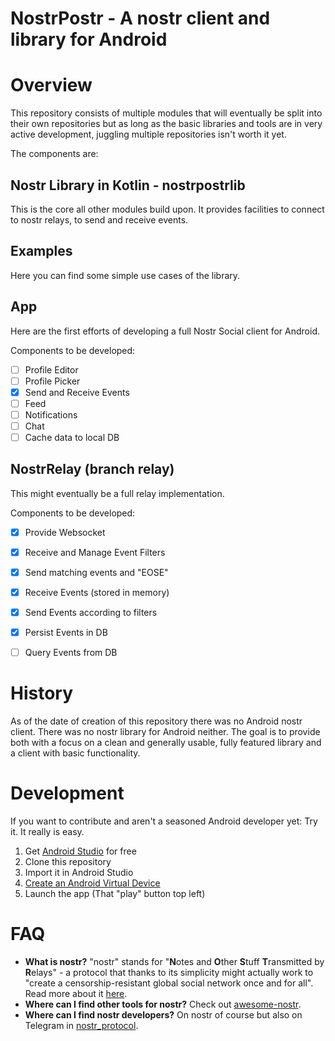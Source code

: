 # NostrPostr - A nostr client and library for Android


# Overview

This repository consists of multiple modules that will eventually be split into their own
repositories but as long as the basic libraries and tools are in very active development, juggling
multiple repositories isn't worth it yet.

The components are:

## Nostr Library in Kotlin - nostrpostrlib

This is the core all other modules build upon. It provides facilities to connect to nostr relays,
to send and receive events.

## Examples

Here you can find some simple use cases of the library.

## App

Here are the first efforts of developing a full Nostr Social client for Android.

Components to be developed:

- [ ] Profile Editor
- [ ] Profile Picker
- [x] Send and Receive Events
- [ ] Feed
- [ ] Notifications
- [ ] Chat
- [ ] Cache data to local DB

## NostrRelay (branch relay)

This might eventually be a full relay implementation.

Components to be developed:

- [x] Provide Websocket
- [x] Receive and Manage Event Filters
- [x] Send matching events and "EOSE"
- [x] Receive Events (stored in memory)
- [x] Send Events according to filters
- [x] Persist Events in DB
- [ ] Query Events from DB


# History

As of the date of creation of this repository there was no Android nostr client. There was no nostr
library for Android neither. The goal is to provide both with a focus on a clean and generally
usable, fully featured library and a client with basic functionality.

# Development

If you want to contribute and aren't a seasoned Android developer yet: Try it. It really is easy.

1. Get [Android Studio](https://developer.android.com/studio/) for free
2. Clone this repository
3. Import it in Android Studio
4. [Create an Android Virtual Device](https://developer.android.com/studio/run/managing-avds)
5. Launch the app (That "play" button top left)

# FAQ

* **What is nostr?** "nostr" stands for "**N**otes and **O**ther **S**tuff **T**ransmitted by
  **R**elays" - a protocol that thanks to its simplicity might actually work to "create a
  censorship-resistant global social network once and for all". Read more about it
  [here](https://github.com/fiatjaf/nostr).
* **Where can I find other tools for nostr?** Check out
  [awesome-nostr](https://github.com/aljazceru/awesome-nostr).
* **Where can I find nostr developers?** On nostr of course but also on Telegram in
  [nostr_protocol](https://t.me/nostr_protocol).